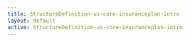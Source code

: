 ```yaml
---
title: StructureDefinition-us-core-insuranceplan-intro
layout: default
active: StructureDefinition-us-core-insuranceplan-intro
---
```


